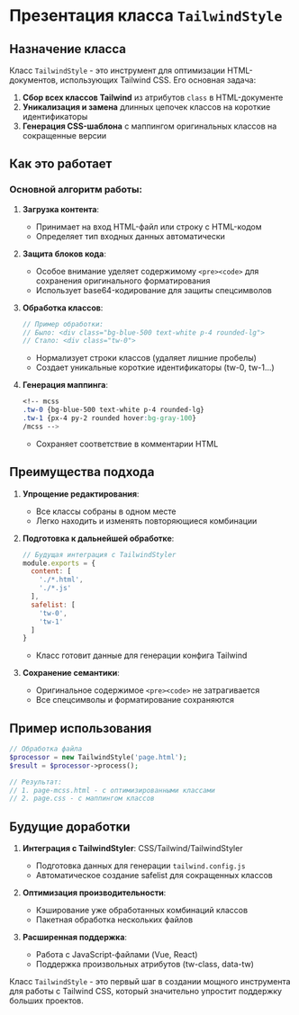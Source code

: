 # Презентация класса `TailwindStyle`

## Назначение класса

Класс `TailwindStyle` - это инструмент для оптимизации HTML-документов, использующих Tailwind CSS. Его основная задача:

1. **Сбор всех классов Tailwind** из атрибутов `class` в HTML-документе
2. **Уникализация и замена** длинных цепочек классов на короткие идентификаторы
3. **Генерация CSS-шаблона** с маппингом оригинальных классов на сокращенные версии

## Как это работает

### Основной алгоритм работы:

1. **Загрузка контента**:
   - Принимает на вход HTML-файл или строку с HTML-кодом
   - Определяет тип входных данных автоматически

2. **Защита блоков кода**:
   - Особое внимание уделяет содержимому `<pre><code>` для сохранения оригинального форматирования
   - Использует base64-кодирование для защиты спецсимволов

3. **Обработка классов**:
   ```php
   // Пример обработки:
   // Было: <div class="bg-blue-500 text-white p-4 rounded-lg">
   // Стало: <div class="tw-0">
   ```
   - Нормализует строки классов (удаляет лишние пробелы)
   - Создает уникальные короткие идентификаторы (tw-0, tw-1...)

4. **Генерация маппинга**:
   ```css
   <!-- mcss
   .tw-0 {bg-blue-500 text-white p-4 rounded-lg}
   .tw-1 {px-4 py-2 rounded hover:bg-gray-100}
   /mcss -->
   ```
   - Сохраняет соответствие в комментарии HTML

## Преимущества подхода

1. **Упрощение редактирования**:
   - Все классы собраны в одном месте
   - Легко находить и изменять повторяющиеся комбинации

2. **Подготовка к дальнейшей обработке**:
   ```javascript
   // Будущая интеграция с TailwindStyler
   module.exports = {
     content: [
       './*.html',
       './*.js'
     ],
     safelist: [
       'tw-0',
       'tw-1'
     ]
   }
   ```
   - Класс готовит данные для генерации конфига Tailwind

3. **Сохранение семантики**:
   - Оригинальное содержимое `<pre><code>` не затрагивается
   - Все спецсимволы и форматирование сохраняются

## Пример использования

```php
// Обработка файла
$processor = new TailwindStyle('page.html');
$result = $processor->process();

// Результат:
// 1. page-mcss.html - с оптимизированными классами
// 2. page.css - с маппингом классов
```

## Будущие доработки

1. **Интеграция с TailwindStyler**: CSS/Tailwind/TailwindStyler 
   - Подготовка данных для генерации `tailwind.config.js`
   - Автоматическое создание safelist для сокращенных классов

2. **Оптимизация производительности**:
   - Кэширование уже обработанных комбинаций классов
   - Пакетная обработка нескольких файлов

3. **Расширенная поддержка**:
   - Работа с JavaScript-файлами (Vue, React)
   - Поддержка произвольных атрибутов (tw-class, data-tw)

Класс `TailwindStyle` - это первый шаг в создании мощного инструмента для работы с Tailwind CSS, который значительно упростит поддержку больших проектов.
